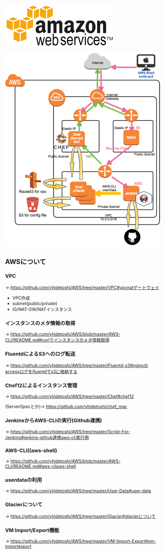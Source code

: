 ![Alt Text](https://github.com/yhidetoshi/Pictures/raw/master/aws/aws-icon.png)

![Alt Text](https://github.com/yhidetoshi/Pictures/raw/master/aws/aws-infra-config.png)

## AWSについて

### VPC
→ https://github.com/yhidetoshi/AWS/tree/master/VPC#vpcnatゲートウェイ
- VPC作成
 - subnet(public/private)
- IG/NAT-GW/NATインスタンス

### インスタンスのメタ情報の取得 
→ https://github.com/yhidetoshi/AWS/blob/master/AWS-CLI/README.md#curlでインスタンスのメタ情報取得

### FluentdによるS3へのログ転送
→ https://github.com/yhidetoshi/AWS/tree/master/Fluentd-s3#nginxのaccessログをfluentdでs3に格納する

### Chef12によるインスタンス管理
→ https://github.com/yhidetoshi/AWS/tree/master/Chef#chef12

(ServerSpecとか)→ https://github.com/yhidetoshi/chef_mac

### JenkinsからAWS-CLIの実行(Github連携)
→ https://github.com/yhidetoshi/AWS/tree/master/Script-For-Jenkins#jenkins-github連携aws-cli実行用

### AWS-CLI((aws-shell)
→ https://github.com/yhidetoshi/AWS/blob/master/AWS-CLI/README.md#aws-cliaws-shell

### userdataの利用
→ https://github.com/yhidetoshi/AWS/tree/master/User-Data#user-data

### Glacierについて
→ https://github.com/yhidetoshi/AWS/tree/master/Glacier#glacierについて

### VM Import/Export機能
→ https://github.com/yhidetoshi/AWS/tree/master/VM-Import-Export#vm-importexport

